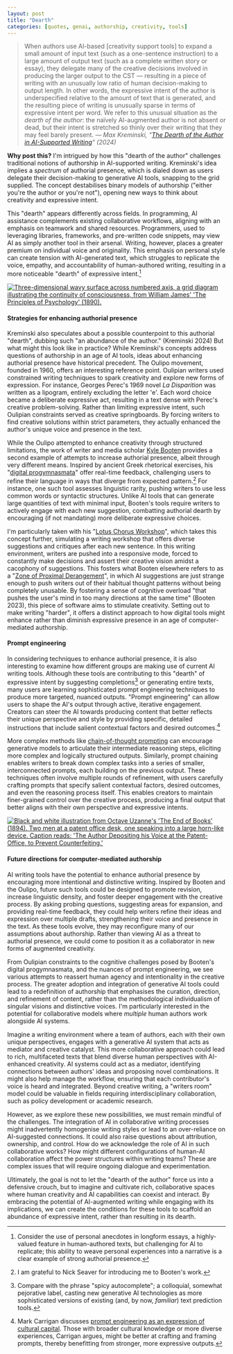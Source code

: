 ```yaml
---
layout: post  
title: "Dearth"
categories: [quotes, genai, authorship, creativity, tools]
---
```


> When authors use AI-based [creativity support tools] to expand a small amount of input text (such as a one-sentence instruction) to a large amount of output text (such as a complete written story or essay), they delegate many of the creative decisions involved in producing the larger output to the CST — resulting in a piece of writing with an unusually low ratio of human decision-making to output length. In other words, the expressive intent of the author is underspecified relative to the amount of text that is generated, and the resulting piece of writing is unusually sparse in terms of expressive intent per word. We refer to this unusual situation as the _dearth of the author_: the naïvely AI-augmented author is not absent or dead, but their intent is stretched so thinly over their writing that they may feel barely present.
<cite>— Max Kreminski, "[The Dearth of the Author in AI-Supported Writing](https://doi.org/10.48550/arXiv.2404.10289)" (2024)</cite>

**Why post this?** I'm intrigued by how this "dearth of the author" challenges traditional notions of authorship in AI-supported writing. Kreminski's idea implies a _spectrum_ of authorial presence, which is dialed down as users delegate their decision-making to generative AI tools, snapping to the grid supplied. The concept destabilises binary models of authorship ("either you're the author or you're not"), opening new ways to think about creativity and expressive intent.

This "dearth" appears differently across fields. In programming, AI assistance complements existing collaborative workflows, aligning with an emphasis on teamwork and shared resources. Programmers, used to leveraging libraries, frameworks, and pre-written code snippets, may view AI as simply another tool in their arsenal. Writing, however, places a greater premium on individual voice and originality. This emphasis on personal style can create tension with AI-generated text, which struggles to replicate the voice, empathy, and accountability of human-authored writing, resulting in a more noticeable "dearth" of expressive intent.[^1]

<a href="http://files.justinpickard.net/images/log/2024/06/stream-of-thought.jpg"><img class="img-padded" src="http://files.justinpickard.net/images/log/2024/06/stream-of-thought.jpg" alt="Three-dimensional wavy surface across numbered axis, a grid diagram illustrating the continuity of consciousness, from William James' 'The Principles of Psychology' (1890)."></a>

#### **Strategies for enhancing authorial presence**

Kreminski also speculates about a possible counterpoint to this authorial "dearth", dubbing such "an abundance of the author." (Kreminski 2024) But what might this look like in practice? While Kreminski's concepts address questions of authorship in an age of AI tools, ideas about enhancing authorial presence have historical precedent. The Oulipo movement, founded in 1960, offers an interesting reference point. Oulipian writers used constrained writing techniques to spark creativity and explore new forms of expression. For instance, Georges Perec's 1969 novel _La Disparition_ was written as a lipogram, entirely excluding the letter 'e'. Each word choice became a deliberate expressive act, resulting in a text dense with Perec's creative problem-solving. Rather than limiting expressive intent, such Oulipian constraints served as creative springboards. By forcing writers to find creative solutions within strict parameters, they actually enhanced the author's unique voice and presence in the text.

While the Oulipo attempted to enhance creativity through structured limitations, the work of writer and media scholar [Kyle Booten](https://www.kylebooten.me/about.html) provides a second example of attempts to increase authorial presence, albeit through very different means. Inspired by ancient Greek rhetorical exercises, his "[digital progymnasmata](https://www.kylebooten.me/progym.html)" offer real-time feedback, challenging users to refine their language in ways that diverge from expected pattern.[^2] For instance, one such tool assesses linguistic rarity, pushing writers to use less common words or syntactic structures. Unlike AI tools that can generate large quantities of text with minimal input, Booten's tools require writers to actively engage with each new suggestion, combatting authorial dearth by encouraging (if not mandating) more deliberate expressive choices.

I'm particularly taken with his "[Lotus Chorus Workshop](https://2023.xcoax.org/pdf/booten.pdf)", which takes this concept further, simulating a writing workshop that offers diverse suggestions and critiques after each new sentence. In this writing environment, writers are pushed into a responsive mode, forced to constantly make decisions and assert their creative vision amidst a cacophony of suggestions. This fosters what Booten elsewhere refers to as a "[Zone of Proximal Derangement](https://electronicbookreview.com/essay/making-writing-harder-computer-mediated-authorship-and-the-problem-of-care/)", in which AI suggestions are just strange enough to push writers out of their habitual thought patterns without being completely unusable. By fostering a sense of cognitive overload "that pushes the user's mind in too many directions at the same time" (Booten 2023), this piece of software aims to stimulate creativity. Setting out to make writing "harder", it offers a distinct approach to how digital tools might enhance rather than diminish expressive presence in an age of computer-mediated authorship.

#### **Prompt engineering**

In considering techniques to enhance authorial presence, it is also interesting to examine how different groups are making use of current AI writing tools. Although these tools are contributing to this "dearth" of expressive intent by suggesting completions[^3] or generating entire texts, many users are learning sophisticated prompt engineering techniques to produce more targeted, nuanced outputs. "Prompt engineering" can allow users to shape the AI's output through active, iterative engagement. Creators can steer the AI towards producing content that better reflects their unique perspective and style by providing specific, detailed instructions that include salient contextual factors and desired outcomes.[^4]
 
More complex methods like [chain-of-thought prompting](https://doi.org/10.48550/arXiv.2201.11903) can encourage generative models to articulate their intermediate reasoning steps, eliciting more complex and logically structured outputs. Similarly, prompt chaining enables writers to break down complex tasks into a series of smaller, interconnected prompts, each building on the previous output. These techniques often involve multiple rounds of refinement, with users carefully crafting prompts that specify salient contextual factors, desired outcomes, and even the reasoning process itself. This enables creators to maintain finer-grained control over the creative process, producing a final output that better aligns with their own perspective and expressive intents.

<a href="http://files.justinpickard.net/images/log/2024/06/the-author-depositing-his-voice.jpg"><img class="img-padded" src="http://files.justinpickard.net/images/log/2024/06/the-author-depositing-his-voice.jpg" alt="Black and white illustration from Octave Uzanne's 'The End of Books' (1894). Two men at a patent office desk, one speaking into a large horn-like device. Caption reads: 'The Author Depositing his Voice at the Patent-Office, to Prevent Counterfeiting.'"></a>

#### **Future directions for computer-mediated authorship**

AI writing tools have the potential to enhance authorial presence by encouraging more intentional and distinctive writing. Inspired by Booten and the Oulipo, future such tools could be designed to promote revision, increase linguistic density, and foster deeper engagement with the creative process. By asking probing questions, suggesting areas for expansion, and providing real-time feedback, they could help writers refine their ideas and expression over multiple drafts, strengthening their voice and presence in the text. As these tools evolve, they may reconfigure many of our assumptions about authorship. Rather than viewing AI as a threat to authorial presence, we could come to position it as a collaborator in new forms of augmented creativity. 

From Oulipian constraints to the cognitive challenges posed by Booten's digital progymnasmata, and the nuances of prompt engineering, we see various attempts to reassert human agency and intentionality in the creative process. The greater adoption and integration of generative AI tools could lead to a redefinition of authorship that emphasises the curation, direction, and refinement of content, rather than the methodological individualism of singular visions and distinctive voices. I'm particularly interested in the potential for collaborative models where _multiple_ human authors work alongside AI systems.

Imagine a writing environment where a team of authors, each with their own unique perspectives, engages with a generative AI system that acts as mediator and creative catalyst. This more collaborative approach could lead to rich, multifaceted texts that blend diverse human perspectives with AI-enhanced creativity. AI systems could act as a mediator, identifying connections between authors' ideas and proposing novel combinations. It might also help manage the workflow, ensuring that each contributor's voice is heard and integrated. Beyond creative writing, a "writers room" model could be valuable in fields requiring interdisciplinary collaboration, such as policy development or academic research.

However, as we explore these new possibilities, we must remain mindful of the challenges. The integration of AI in collaborative writing processes might inadvertently homogenise writing styles or lead to an over-reliance on AI-suggested connections. It could also raise questions about attribution, ownership, and control. How do we acknowledge the role of AI in such collaborative works? How might different configurations of human-AI collaboration affect the power structures within writing teams? These are complex issues that will require ongoing dialogue and experimentation.

Ultimately, the goal is not to let the "dearth of the author" force us into a defensive crouch, but to imagine and cultivate rich, collaborative spaces where human creativity and AI capabilities can coexist and interact. By embracing the potential of AI-augmented writing while engaging with its implications, we can create the conditions for these tools to scaffold an abundance of expressive intent, rather than resulting in its dearth.

[^1]: Consider the use of personal anecdotes in longform essays, a highly-valued feature in human-authored texts, but challenging for AI to replicate; this ability to weave personal experiences into a narrative is a clear example of strong authorial presence.
[^2]: I am grateful to Nick Seaver for introducing me to Booten's work.
[^3]: Compare with the phrase "spicy autocomplete"; a colloquial, somewhat pejorative label, casting new generative AI technologies as more sophisticated versions of existing (and, by now, _familiar_) text prediction tools.
[^4]: Mark Carrigan discusses [prompt engineering as an expression of cultural capital](https://markcarrigan.net/2024/05/17/prompt-engineering-is-an-expression-of-cultural-capital/). Those with broader cultural knowledge or more diverse experiences, Carrigan argues, might be better at crafting and framing prompts, thereby benefitting from stronger, more expressive outputs.